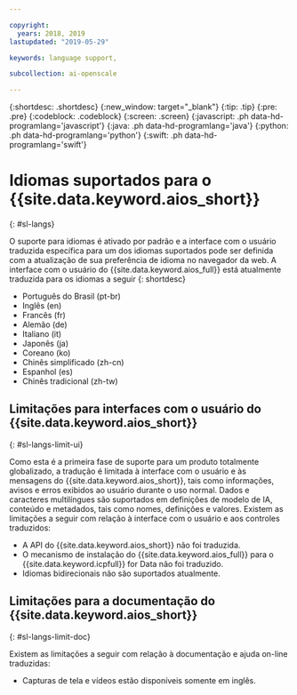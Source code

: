 ```yaml
---

copyright:
  years: 2018, 2019
lastupdated: "2019-05-29"

keywords: language support, 

subcollection: ai-openscale

---
```


{:shortdesc: .shortdesc}
{:new_window: target="_blank"}
{:tip: .tip}
{:pre: .pre}
{:codeblock: .codeblock}
{:screen: .screen}
{:javascript: .ph data-hd-programlang='javascript'}
{:java: .ph data-hd-programlang='java'}
{:python: .ph data-hd-programlang='python'}
{:swift: .ph data-hd-programlang='swift'}

# Idiomas suportados para o {{site.data.keyword.aios_short}}
{: #sl-langs}

O suporte para idiomas é ativado por padrão e a interface com o usuário traduzida específica
para um dos idiomas suportados pode ser definida com a atualização de sua preferência de idioma no
navegador da web. A interface com o usuário do {{site.data.keyword.aios_full}} está atualmente traduzida para os idiomas a seguir 
{: shortdesc}

- Português do Brasil (pt-br)
- Inglês (en)
- Francês (fr)
- Alemão (de)
- Italiano (it)
- Japonês	(ja)
- Coreano (ko)
- Chinês simplificado (zh-cn)
- Espanhol (es)
- Chinês tradicional (zh-tw)

## Limitações para interfaces com o usuário do {{site.data.keyword.aios_short}}
{: #sl-langs-limit-ui}

Como esta é a primeira fase de suporte para um produto totalmente globalizado, a tradução é
limitada à interface com o usuário e às mensagens do {{site.data.keyword.aios_short}}, tais
como informações, avisos e erros exibidos ao usuário durante o uso normal. Dados e caracteres
multilíngues são suportados em definições de modelo de IA, conteúdo e metadados, tais como nomes,
definições e valores. Existem as limitações a seguir com relação à interface com o usuário e aos controles traduzidos:

- A API do {{site.data.keyword.aios_short}} não foi traduzida.
- O mecanismo de instalação do {{site.data.keyword.aios_full}} para o {{site.data.keyword.icpfull}} for Data não foi traduzido.
- Idiomas bidirecionais não são suportados atualmente.

## Limitações para a documentação do {{site.data.keyword.aios_short}}
{: #sl-langs-limit-doc}

Existem as limitações a seguir com relação à documentação e ajuda on-line traduzidas:

- Capturas de tela e vídeos estão disponíveis somente em inglês.

